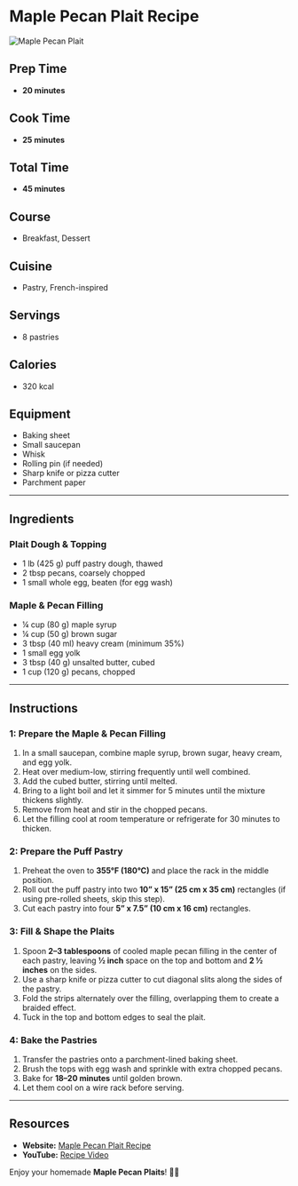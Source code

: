# Maple Pecan Plait Recipe

![Maple Pecan Plait](https://all-easyrecipes.com/wp-content/uploads/2025/02/Maple-Pecan-Plait-Recipe-750x420.jpg)

## Prep Time
- **20 minutes**

## Cook Time
- **25 minutes**

## Total Time
- **45 minutes**

## Course
- Breakfast, Dessert

## Cuisine
- Pastry, French-inspired

## Servings
- 8 pastries

## Calories
- 320 kcal

## Equipment
- Baking sheet
- Small saucepan
- Whisk
- Rolling pin (if needed)
- Sharp knife or pizza cutter
- Parchment paper

---

## Ingredients

### Plait Dough & Topping
- 1 lb (425 g) puff pastry dough, thawed
- 2 tbsp pecans, coarsely chopped
- 1 small whole egg, beaten (for egg wash)

### Maple & Pecan Filling
- ¼ cup (80 g) maple syrup
- ¼ cup (50 g) brown sugar
- 3 tbsp (40 ml) heavy cream (minimum 35%)
- 1 small egg yolk
- 3 tbsp (40 g) unsalted butter, cubed
- 1 cup (120 g) pecans, chopped

---

## Instructions

### 1: Prepare the Maple & Pecan Filling
1. In a small saucepan, combine maple syrup, brown sugar, heavy cream, and egg yolk.
2. Heat over medium-low, stirring frequently until well combined.
3. Add the cubed butter, stirring until melted.
4. Bring to a light boil and let it simmer for 5 minutes until the mixture thickens slightly.
5. Remove from heat and stir in the chopped pecans.
6. Let the filling cool at room temperature or refrigerate for 30 minutes to thicken.

### 2: Prepare the Puff Pastry
1. Preheat the oven to **355°F (180°C)** and place the rack in the middle position.
2. Roll out the puff pastry into two **10” x 15” (25 cm x 35 cm)** rectangles (if using pre-rolled sheets, skip this step).
3. Cut each pastry into four **5” x 7.5” (10 cm x 16 cm)** rectangles.

### 3: Fill & Shape the Plaits
1. Spoon **2–3 tablespoons** of cooled maple pecan filling in the center of each pastry, leaving **½ inch** space on the top and bottom and **2 ½ inches** on the sides.
2. Use a sharp knife or pizza cutter to cut diagonal slits along the sides of the pastry.
3. Fold the strips alternately over the filling, overlapping them to create a braided effect.
4. Tuck in the top and bottom edges to seal the plait.

### 4: Bake the Pastries
1. Transfer the pastries onto a parchment-lined baking sheet.
2. Brush the tops with egg wash and sprinkle with extra chopped pecans.
3. Bake for **18–20 minutes** until golden brown.
4. Let them cool on a wire rack before serving.

---

## Resources
- **Website:** [Maple Pecan Plait Recipe](https://all-easyrecipes.com/maple-pecan-plait-recipe/)
- **YouTube:** [Recipe Video](https://www.youtube.com/watch?v=JgmB46GNj5I)

Enjoy your homemade **Maple Pecan Plaits**! 🥐🍁
